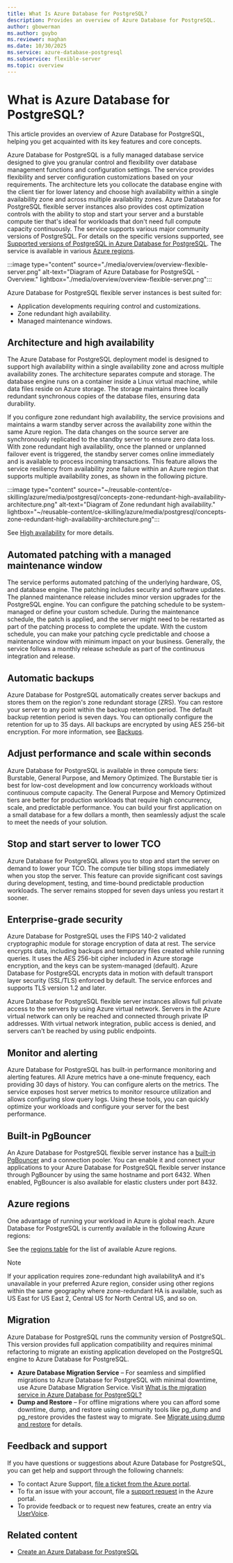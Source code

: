 ```yaml
---
title: What Is Azure Database for PostgreSQL?
description: Provides an overview of Azure Database for PostgreSQL.
author: gbowerman
ms.author: guybo
ms.reviewer: maghan
ms.date: 10/30/2025
ms.service: azure-database-postgresql
ms.subservice: flexible-server
ms.topic: overview
---
```


# What is Azure Database for PostgreSQL?

This article provides an overview of Azure Database for PostgreSQL, helping you get acquainted with its key features and core concepts.

Azure Database for PostgreSQL is a fully managed database service designed to give you granular control and flexibility over database management functions and configuration settings. The service provides flexibility and server configuration customizations based on your requirements. The architecture lets you collocate the database engine with the client tier for lower latency and choose high availability within a single availability zone and across multiple availability zones. Azure Database for PostgreSQL flexible server instances also provides cost optimization controls with the ability to stop and start your server and a burstable compute tier that's ideal for workloads that don't need full compute capacity continuously. The service supports various major community versions of PostgreSQL. For details on the specific versions supported, see [Supported versions of PostgreSQL in Azure Database for PostgreSQL](concepts-supported-versions.md). The service is available in various [Azure regions](https://azure.microsoft.com/global-infrastructure/services/).

:::image type="content" source="./media/overview/overview-flexible-server.png" alt-text="Diagram of Azure Database for PostgreSQL - Overview." lightbox="./media/overview/overview-flexible-server.png":::

Azure Database for PostgreSQL flexible server instances is best suited for:

- Application developments requiring control and customizations.
- Zone redundant high availability.
- Managed maintenance windows.

## Architecture and high availability

The Azure Database for PostgreSQL deployment model is designed to support high availability within a single availability zone and across multiple availability zones. The architecture separates compute and storage. The database engine runs on a container inside a Linux virtual machine, while data files reside on Azure storage. The storage maintains three locally redundant synchronous copies of the database files, ensuring data durability.

If you configure zone redundant high availability, the service provisions and maintains a warm standby server across the availability zone within the same Azure region. The data changes on the source server are synchronously replicated to the standby server to ensure zero data loss. With zone redundant high availability, once the planned or unplanned failover event is triggered, the standby server comes online immediately and is available to process incoming transactions. This feature allows the service resiliency from availability zone failure within an Azure region that supports multiple availability zones, as shown in the following picture.

:::image type="content" source="~/reusable-content/ce-skilling/azure/media/postgresql/concepts-zone-redundant-high-availability-architecture.png" alt-text="Diagram of Zone redundant high availability." lightbox="~/reusable-content/ce-skilling/azure/media/postgresql/concepts-zone-redundant-high-availability-architecture.png":::

See [High availability](/azure/reliability/reliability-postgresql-flexible-server) for more details.

## Automated patching with a managed maintenance window

The service performs automated patching of the underlying hardware, OS, and database engine. The patching includes security and software updates. The planned maintenance release includes minor version upgrades for the PostgreSQL engine. You can configure the patching schedule to be system-managed or define your custom schedule. During the maintenance schedule, the patch is applied, and the server might need to be restarted as part of the patching process to complete the update. With the custom schedule, you can make your patching cycle predictable and choose a maintenance window with minimum impact on your business. Generally, the service follows a monthly release schedule as part of the continuous integration and release.

## Automatic backups

Azure Database for PostgreSQL automatically creates server backups and stores them on the region's zone redundant storage (ZRS). You can restore your server to any point within the backup retention period. The default backup retention period is seven days. You can optionally configure the retention for up to 35 days. All backups are encrypted by using AES 256-bit encryption. For more information, see [Backups](concepts-backup-restore.md).

## Adjust performance and scale within seconds

Azure Database for PostgreSQL is available in three compute tiers: Burstable, General Purpose, and Memory Optimized. The Burstable tier is best for low-cost development and low concurrency workloads without continuous compute capacity. The General Purpose and Memory Optimized tiers are better for production workloads that require high concurrency, scale, and predictable performance. You can build your first application on a small database for a few dollars a month, then seamlessly adjust the scale to meet the needs of your solution.

## Stop and start server to lower TCO

Azure Database for PostgreSQL allows you to stop and start the server on demand to lower your TCO. The compute tier billing stops immediately when you stop the server. This feature can provide significant cost savings during development, testing, and time-bound predictable production workloads. The server remains stopped for seven days unless you restart it sooner.

## Enterprise-grade security

Azure Database for PostgreSQL uses the FIPS 140-2 validated cryptographic module for storage encryption of data at rest. The service encrypts data, including backups and temporary files created while running queries. It uses the AES 256-bit cipher included in Azure storage encryption, and the keys can be system-managed (default). Azure Database for PostgreSQL encrypts data in motion with default transport layer security (SSL/TLS) enforced by default. The service enforces and supports TLS version 1.2 and later.

Azure Database for PostgreSQL flexible server instances allows full private access to the servers by using Azure virtual network. Servers in the Azure virtual network can only be reached and connected through private IP addresses. With virtual network integration, public access is denied, and servers can't be reached by using public endpoints.

## Monitor and alerting

Azure Database for PostgreSQL has built-in performance monitoring and alerting features. All Azure metrics have a one-minute frequency, each providing 30 days of history. You can configure alerts on the metrics. The service exposes host server metrics to monitor resource utilization and allows configuring slow query logs. Using these tools, you can quickly optimize your workloads and configure your server for the best performance.

## Built-in PgBouncer

An Azure Database for PostgreSQL flexible server instance has a [built-in PgBouncer](concepts-pgbouncer.md) and a connection pooler. You can enable it and connect your applications to your Azure Database for PostgreSQL flexible server instance through PgBouncer by using the same hostname and port 6432. When enabled, PgBouncer is also available for elastic clusters under port 8432.

## Azure regions

One advantage of running your workload in Azure is global reach. Azure Database for PostgreSQL is currently available in the following Azure regions:

See the [regions table](includes/regions-table.md) for the list of available Azure regions.

> [!NOTE]  
> If your application requires zone-redundant high availabilityA and it's unavailable in your preferred Azure region, consider using other regions within the same geography where zone-redundant HA is available, such as US East for US East 2, Central US for North Central US, and so on.

## Migration

Azure Database for PostgreSQL runs the community version of PostgreSQL. This version provides full application compatibility and requires minimal refactoring to migrate an existing application developed on the PostgreSQL engine to Azure Database for PostgreSQL.

- **Azure Database Migration Service** – For seamless and simplified migrations to Azure Database for PostgreSQL with minimal downtime, use Azure Database Migration Service. Visit [What is the migration service in Azure Database for PostgreSQL?](../migrate/migration-service/overview-migration-service-postgresql.md)
- **Dump and Restore** – For offline migrations where you can afford some downtime, dump, and restore using community tools like pg_dump and pg_restore provides the fastest way to migrate. See [Migrate using dump and restore](../howto-migrate-using-dump-and-restore.md) for details.

## Feedback and support

If you have questions or suggestions about Azure Database for PostgreSQL, you can get help and support through the following channels:

- To contact Azure Support, [file a ticket from the Azure portal](https://portal.azure.com/?#blade/Microsoft_Azure_Support/HelpAndSupportBlade).
- To fix an issue with your account, file a [support request](https://portal.azure.com/#blade/Microsoft_Azure_Support/HelpAndSupportBlade/newsupportrequest) in the Azure portal.
- To provide feedback or to request new features, create an entry via [UserVoice](https://feedback.azure.com/forums/597976-azure-database-for-postgresql).

## Related content

- [Create an Azure Database for PostgreSQL](quickstart-create-server.md)
